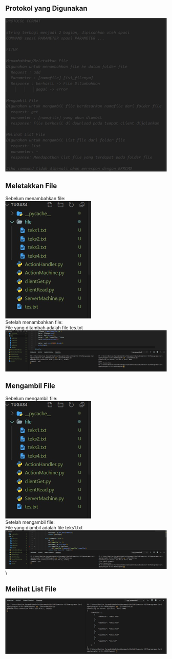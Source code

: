 ## Protokol yang Digunakan
![Protokol](https://github.com/bastianf19/progjar-b-its-2020/blob/master/tugas4/screenshot/protokol.jpg)
## Meletakkan File
Sebelum menambahkan file:\
![Sebelum Tambah File](https://github.com/bastianf19/progjar-b-its-2020/blob/master/tugas4/screenshot/sblmAdd.jpg)\
Setelah menambahkan file:\
File yang ditambah adalah file tes.txt\
![Setelah Tambah File](https://github.com/bastianf19/progjar-b-its-2020/blob/master/tugas4/screenshot/stlhAdd.jpg)
## Mengambil File
Sebelum mengambil file:\
![Sebelum Ambil File](https://github.com/bastianf19/progjar-b-its-2020/blob/master/tugas4/screenshot/sblmAdd.jpg)\
Setelah mengambil file:\
File yang diambil adalah file teks1.txt\
![Setelah Ambil File](https://github.com/bastianf19/progjar-b-its-2020/blob/master/tugas4/screenshot/stlhGet.jpg)\
## Melihat List File
![Melihat List File](https://github.com/bastianf19/progjar-b-its-2020/blob/master/tugas4/screenshot/list.jpg)

